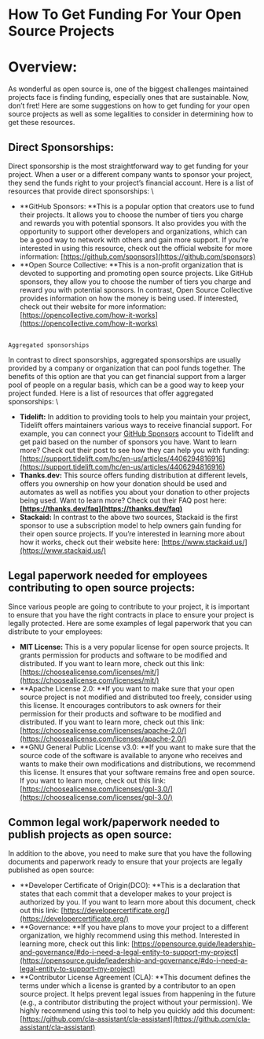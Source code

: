 # How To Get Funding For Your Open Source Projects


# Overview:

As wonderful as open source is, one of the biggest challenges maintained projects face is finding funding, especially ones that are sustainable. Now, don’t fret! Here are some suggestions on how to get funding for your open source projects as well as some legalities to consider in determining how to get these resources.


## Direct Sponsorships:

Direct sponsorship is the most straightforward way to get funding for your project. When a user or a different company wants to sponsor your project, they send the funds right to your project’s financial account. Here is a list of resources that provide direct sponsorships: \




* **GitHub Sponsors: **This is a popular option that creators use to fund their projects. It allows you to choose the number of tiers you charge and rewards you with potential sponsors. It also provides you with the opportunity to support other developers and organizations, which can be a good way to network with others and gain more support. If you’re interested in using this resource, check out the official website for more information: [https://github.com/sponsors](https://github.com/sponsors)
* **Open Source Collective: **This is a non-profit organization that is devoted to supporting and promoting open source projects. Like GitHub sponsors, they allow you to choose the number of tiers you charge and reward you with potential sponsors. In contrast, Open Source Collective provides information on how the money is being used. If interested, check out their website for more information: [https://opencollective.com/how-it-works](https://opencollective.com/how-it-works)

## 
    Aggregated sponsorships


In contrast to direct sponsorships, aggregated sponsorships are usually provided by a company or organization that can pool funds together. The benefits of this option are that you can get financial support from a larger pool of people on a regular basis, which can be a good way to keep your project funded. Here is a list of resources that offer aggregated sponsorships: \




* **Tidelift:** In addition to providing tools to help you maintain your project, Tidelift offers maintainers various ways to receive financial support. For example, you can connect your [GitHub Sponsors](https://tidelift.com/subscription/how-to-connect-tidelift-with-github) account to Tidelift and get paid based on the number of sponsors you have.  Want to learn more? Check out their post to see how they can help you with funding: [https://support.tidelift.com/hc/en-us/articles/4406294816916](https://support.tidelift.com/hc/en-us/articles/4406294816916)
* **Thanks.dev:** This source offers funding distribution at different levels, offers you ownership on how your donation should be used and automates as well as notifies you about your donation to other projects being used. Want to learn more? Check out their FAQ post here: **[https://thanks.dev/faq](https://thanks.dev/faq)**
* **Stackaid:** In contrast to the above two sources, Stackaid is the first sponsor to use a subscription model to help owners gain funding for their open source projects. If you’re interested in learning more about how it works, check out their website here: [https://www.stackaid.us/](https://www.stackaid.us/)


## Legal paperwork needed for employees contributing to open source projects:

Since various people are going to contribute to your project, it is important to ensure that you have the right contracts in place to ensure your project is legally protected. Here are some examples of legal paperwork that you can distribute to your employees:



* **MIT License:** This is a very popular license for open source projects. It grants permission for products and software to be modified and distributed. If you want to learn more, check out this link: [https://choosealicense.com/licenses/mit/](https://choosealicense.com/licenses/mit/)
* **Apache License 2.0:  **If you want to make sure that your open source project is not modified and distributed too freely, consider using this license. It encourages contributors to ask owners for their permission for their products and software to be modified and distributed. If you want to learn more, check out this link: [https://choosealicense.com/licenses/apache-2.0/](https://choosealicense.com/licenses/apache-2.0/)
* **GNU General Public License v3.0: **If you want to make sure that the source code of the software is available to anyone who receives and wants to make their own modifications and distributions, we recommend this license. It ensures that your software remains free and open source. If you want to learn more, check out this link: [https://choosealicense.com/licenses/gpl-3.0/](https://choosealicense.com/licenses/gpl-3.0/)


## Common legal work/paperwork needed to publish projects as open source: 

In addition to the above, you need to make sure that you have the following documents and paperwork ready to ensure that your projects are legally published as open source:



* **Developer Certificate of Origin(DCO): **This is a declaration that states that each commit that a developer makes to your project is authorized by you. If you want to learn more about this document, check out this link: [https://developercertificate.org/](https://developercertificate.org/) 
* **Governance: **If you have plans to move your project to a different organization, we highly recommend using this method. Interested in learning more, check out this link: [https://opensource.guide/leadership-and-governance/#do-i-need-a-legal-entity-to-support-my-project](https://opensource.guide/leadership-and-governance/#do-i-need-a-legal-entity-to-support-my-project)
* **Contributor License Agreement (CLA): **This document defines the terms under which a license is granted by a contributor to an open source project. It helps prevent legal issues from happening in the future (e.g., a contributor distributing the project without your permission). We highly recommend using this tool to help you quickly add this document: [https://github.com/cla-assistant/cla-assistant](https://github.com/cla-assistant/cla-assistant)
